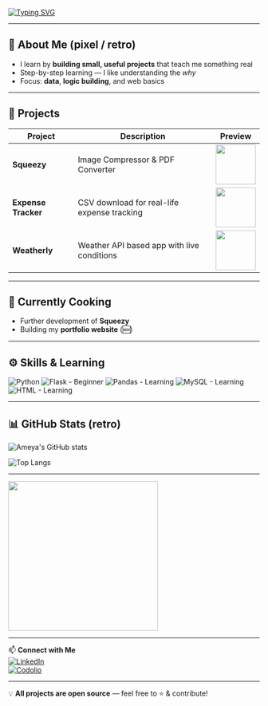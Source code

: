 <!-- Typing Intro (pixel font with proper padding) -->
[![Typing SVG](https://readme-typing-svg.herokuapp.com?font=VT323&size=35&pause=800&color=00F7FF&center=true&vCenter=true&width=700&lines=Hi%2C+I'm+Ameya+Kulkarni;I+learn+by+building+real+projects;Python+%7C+Data+Science+%7C+Flask+%28Beginner%29)](https://git.io/typing-svg)

---

## 🧠 About Me (pixel / retro)
- I learn by **building small, useful projects** that teach me something real  
- Step-by-step learning — I like understanding the *why*  
- Focus: **data**, **logic building**, and web basics

---

## 🚀 Projects  

| Project | Description | Preview |
|---------|-------------|---------|
| **Squeezy** | Image Compressor & PDF Converter | <img src="https://media.giphy.com/media/l0HlPjezGYpijW2fG/giphy.gif" width="80"> |
| **Expense Tracker** | CSV download for real-life expense tracking | <img src="https://media.giphy.com/media/3oEjI6SIIHBdRxXI40/giphy.gif" width="80"> |
| **Weatherly** | Weather API based app with live conditions | <img src="https://media.giphy.com/media/UoLt6Tm8wlSnWGfSFs/giphy.gif" width="80"> |

---

## 🍳 Currently Cooking
- Further development of **Squeezy**  
- Building my **portfolio website** (🆕)

---

## ⚙️ Skills & Learning
![Python](https://img.shields.io/badge/Python-3776AB?style=for-the-badge&logo=python&logoColor=white)
![Flask - Beginner](https://img.shields.io/badge/Flask-Beginner-000000?style=for-the-badge&logo=flask&logoColor=white)
![Pandas - Learning](https://img.shields.io/badge/Pandas-Learning-150458?style=for-the-badge&logo=pandas&logoColor=white)
![MySQL - Learning](https://img.shields.io/badge/MySQL-Learning-4479A1?style=for-the-badge&logo=mysql&logoColor=white)
![HTML - Learning](https://img.shields.io/badge/HTML-Learning-E34F26?style=for-the-badge&logo=html5&logoColor=white)

---

## 📊 GitHub Stats (retro)
![Ameya's GitHub stats](https://github-readme-stats.vercel.app/api?username=Ameya-Kulkarni&show_icons=true&theme=tokyonight&hide_border=true)

![Top Langs](https://github-readme-stats.vercel.app/api/top-langs/?username=Ameya-Kulkarni&layout=compact&theme=tokyonight&hide_border=true)

---
<img src="https://media.giphy.com/media/26AHONQ79FdWZhAI0/giphy.gif" width="300" />  

---

📫 **Connect with Me**  
[![LinkedIn](https://img.shields.io/badge/LinkedIn-0A66C2?style=for-the-badge&logo=linkedin&logoColor=white)](https://www.linkedin.com/in/ameya-kulkarni-a31b74246)  
[![Codolio](https://img.shields.io/badge/Codolio-FF5722?style=for-the-badge)](https://codolio.com/profile/Ameya%20Kulkarni)

---

💡 **All projects are open source** — feel free to ⭐ & contribute!
